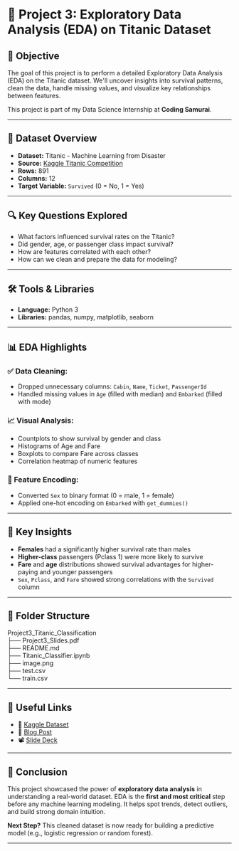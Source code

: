 # 🚢 Project 3: Exploratory Data Analysis (EDA) on Titanic Dataset

## 🧠 Objective
The goal of this project is to perform a detailed Exploratory Data Analysis (EDA) on the Titanic dataset. We'll uncover insights into survival patterns, clean the data, handle missing values, and visualize key relationships between features.

This project is part of my Data Science Internship at **Coding Samurai**.

---

## 📂 Dataset Overview

- **Dataset:** Titanic - Machine Learning from Disaster  
- **Source:** [Kaggle Titanic Competition](https://www.kaggle.com/competitions/titanic)  
- **Rows:** 891  
- **Columns:** 12  
- **Target Variable:** `Survived` (0 = No, 1 = Yes)

---

## 🔍 Key Questions Explored

- What factors influenced survival rates on the Titanic?
- Did gender, age, or passenger class impact survival?
- How are features correlated with each other?
- How can we clean and prepare the data for modeling?

---

## 🛠️ Tools & Libraries

- **Language:** Python 3  
- **Libraries:** pandas, numpy, matplotlib, seaborn  

---

## 📊 EDA Highlights

### ✅ Data Cleaning:
- Dropped unnecessary columns: `Cabin`, `Name`, `Ticket`, `PassengerId`
- Handled missing values in `Age` (filled with median) and `Embarked` (filled with mode)

### 📈 Visual Analysis:
- Countplots to show survival by gender and class  
- Histograms of Age and Fare  
- Boxplots to compare Fare across classes  
- Correlation heatmap of numeric features

### 🔢 Feature Encoding:
- Converted `Sex` to binary format (0 = male, 1 = female)
- Applied one-hot encoding on `Embarked` with `get_dummies()`

---

## 📌 Key Insights

- **Females** had a significantly higher survival rate than males
- **Higher-class** passengers (Pclass 1) were more likely to survive
- **Fare** and **age** distributions showed survival advantages for higher-paying and younger passengers
- `Sex`, `Pclass`, and `Fare` showed strong correlations with the `Survived` column

--- 

## 📁 Folder Structure

Project3_Titanic_Classification  
├── Project3_Slides.pdf  
├── README.md  
├── Titanic_Classifier.ipynb  
├── image.png  
├── test.csv  
└── train.csv  


---

## 📎 Useful Links

- 🔗 [Kaggle Dataset](https://www.kaggle.com/competitions/titanic)
- 🧠 [Blog Post](https://www.linkedin.com/posts/ridhwan-s_datascience-internship-titaniceda-activity-7315026177813884930-ok0T?utm_source=share&utm_medium=member_desktop&rcm=ACoAADgcWwYBA84L3SH9WeTjVFF7wNrT2eTPdTw)
- 📽️ [Slide Deck](https://www.linkedin.com/posts/ridhwan-s_titanic-dataset-survival-analysis-with-eda-activity-7315023344540565505-aSJn?utm_source=share&utm_medium=member_desktop&rcm=ACoAADgcWwYBA84L3SH9WeTjVFF7wNrT2eTPdTw)

---

## 🙌 Conclusion

This project showcased the power of **exploratory data analysis** in understanding a real-world dataset. EDA is the **first and most critical** step before any machine learning modeling. It helps spot trends, detect outliers, and build strong domain intuition.

**Next Step?** This cleaned dataset is now ready for building a predictive model (e.g., logistic regression or random forest).

---